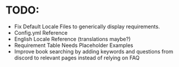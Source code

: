 # TODO:
- Fix Default Locale Files to generically display requirements.
- Config.yml Reference
- English Locale Reference (translations maybe?)
- Requirement Table Needs Placeholder Examples
- Improve book searching by adding keywords and questions from discord to relevant pages instead of relying on FAQ
